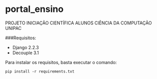 # portal_ensino

PROJETO INICIAÇÃO CIENTÍFICA ALUNOS CIÊNCIA DA COMPUTAÇÃO UNIPAC

###Requisitos:

* Django 2.2.3
* Decouple 3.1

Para instalar os requisitos, basta executar o comando:  

```shell
pip install -r requirements.txt
```  

